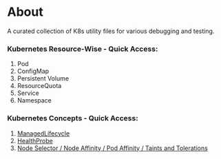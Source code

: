 # About

A curated collection of K8s utility files for various debugging and testing.



### Kubernetes Resource-Wise - Quick Access:
1. Pod
2. ConfigMap
3. Persistent Volume
4. ResourceQuota
5. Service
6. Namespace


### Kubernetes Concepts - Quick Access:
1. [ManagedLifecycle](https://github.com/k8spatterns/examples/tree/main/foundational/ManagedLifecycle) 
2. [HealthProbe](https://github.com/k8spatterns/examples/tree/main/foundational/HealthProbe)
3. [Node Selector / Node Affinity / Pod Affinity / Taints and Tolerations](https://github.com/k8spatterns/examples/tree/main/foundational/AutomatedPlacement)







